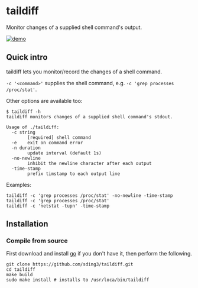 # taildiff

Monitor changes of a supplied shell command's output.

[![demo](https://asciinema.org/a/304828.svg)](https://asciinema.org/a/304828?autoplay=1)

## Quick intro

taildiff lets you monitor/record the changes of a shell command.

`-c '<command>'` supplies the shell command, e.g. `-c 'grep processes /proc/stat'`.

Other options are available too:

```
$ taildiff -h
taildiff monitors changes of a supplied shell command's stdout.

Usage of ./taildiff:
  -c string
    	[required] shell command
  -e	exit on command error
  -n duration
    	update interval (default 1s)
  -no-newline
    	inhibit the newline character after each output
  -time-stamp
    	prefix timstamp to each output line
```

Examples:

```
taildiff -c 'grep processes /proc/stat' -no-newline -time-stamp
taildiff -c 'grep processes /proc/stat'
taildiff -c 'netstat -tupn' -time-stamp
```

## Installation

### Compile from source

First download and install [go](https://golang.org/doc/install) if you don't have it, then perform the following.

```
git clone https://github.com/sding3/taildiff.git
cd taildiff
make build
sudo make install # installs to /usr/loca/bin/taildiff
```
